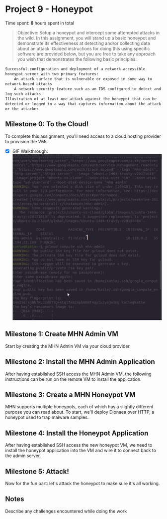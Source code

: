 # Project 9 - Honeypot

Time spent: **6** hours spent in total

> Objective: Setup a honeypot and intercept some attempted attacks in the wild.
In this assignment, you will stand up a basic honeypot and demonstrate its effectiveness at detecting and/or collecting data about an attack. Guided instructions for doing this using specific software are provided below, but you are free to take any approach you wish that demonstrates the following basic principles:

    Successful configuration and deployment of a network-accessible honeypot server with two primary features:
        An attack surface that is vulnerable or exposed in some way to network-based attacks
        A network security feature such as an IDS configured to detect and log such attacks
    Illustration of at least one attack against the honeypot that can be detected or logged in a way that captures information about the attack or the attacker


## Milestone 0: To the Cloud!

To complete this assignment, you'll need access to a cloud hosting provider to provision the VMs.
- [x] GIF Walkthrough: <img src='Milestone-1.gif' title='Milestone 1' width='' alt='' />


## Milestone 1: Create MHN Admin VM

Start by creating the MHN Admin VM via your cloud provider.

## Milestone 2: Install the MHN Admin Application

After having established SSH access the MHN Admin VM, the following instructions can be run on the remote VM to install the application.

## Milestone 3: Create a MHN Honeypot VM

MHN supports multiple honeypots, each of which has a slightly different purpose you can read about. To start, we'll deploy Dionaea over HTTP, a honeypot used to trap malware samples.

## Milestone 4: Install the Honeypot Application

After having established SSH access the new honeypot VM, we need to install the honeypot application into the VM and wire it to connect back to the admin server. 

## Milestone 5: Attack!

Now for the fun part: let's attack the honeypot to make sure it's all working.

## Notes

Describe any challenges encountered while doing the work
